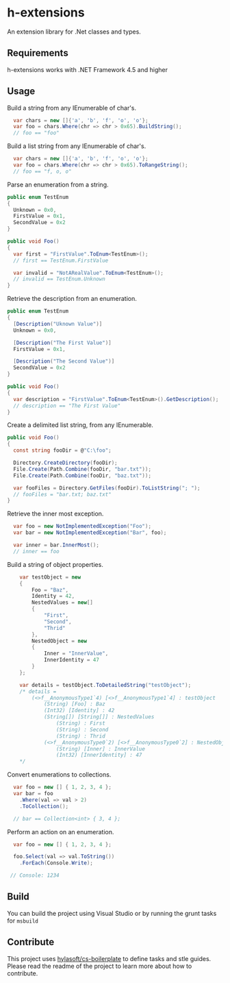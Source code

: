 h-extensions
==========

An extension library for .Net classes and types.

## Requirements
h-extensions works with .NET Framework 4.5 and higher

## Usage

Build a string from any IEnumerable of char's.

````C#
  var chars = new []{'a', 'b', 'f', 'o', 'o'};
  var foo = chars.Where(chr => chr > 0x65).BuildString();
  // foo == "foo"
````

Build a list string from any IEnumerable of char's.
````C#
  var chars = new []{'a', 'b', 'f', 'o', 'o'};
  var foo = chars.Where(chr => chr > 0x65).ToRangeString();
  // foo == "f, o, o"
````

Parse an enumeration from a string.

````C#
public enum TestEnum
{
  Unknown = 0x0,
  FirstValue = 0x1,
  SecondValue = 0x2
}

public void Foo()
{
  var first = "FirstValue".ToEnum<TestEnum>();
  // first == TestEnum.FirstValue

  var invalid = "NotARealValue".ToEnum<TestEnum>();
  // invalid == TestEnum.Unknown
}
````

Retrieve the description from an enumeration.

````C#
public enum TestEnum
{
  [Description("Uknown Value")]
  Unknown = 0x0,

  [Description("The First Value")]
  FirstValue = 0x1,

  [Description("The Second Value")]
  SecondValue = 0x2
}

public void Foo()
{
  var description = "FirstValue".ToEnum<TestEnum>().GetDescription();
  // description == "The First Value"
}
````

Create a delimited list string, from any IEnumerable<string>.

````C#
public void Foo()
{
  const string fooDir = @"C:\foo";

  Directory.CreateDirectory(fooDir);
  File.Create(Path.Combine(fooDir, "bar.txt"));
  File.Create(Path.Combine(fooDir, "baz.txt"));

  var fooFiles = Directory.GetFiles(fooDir).ToListString("; ");
  // fooFiles = "bar.txt; baz.txt"
}
````

Retrieve the inner most exception.

````C#
  var foo = new NotImplementedException("Foo");
  var bar = new NotImplementedException("Bar", foo);

  var inner = bar.InnerMost();
  // inner == foo
````

Build a string of object properties.

````C#
	var testObject = new
	{
		Foo = "Baz",
		Identity = 42,
		NestedValues = new[]
		{
			"First",
			"Second",
			"Thrid"
		},
		NestedObject = new
		{
			Inner = "InnerValue",
			InnerIdentity = 47
		}
	};

	var details = testObject.ToDetailedString("testObject");
	/* details =
		(<>f__AnonymousType1`4) [<>f__AnonymousType1`4] : testObject
			(String) [Foo] : Baz
			(Int32) [Identity] : 42
			(String[]) [String[]] : NestedValues
				(String) : First
				(String) : Second
				(String) : Thrid
			(<>f__AnonymousType0`2) [<>f__AnonymousType0`2] : NestedObject
				(String) [Inner] : InnerValue
				(Int32) [InnerIdentity] : 47
	*/
````

Convert enumerations to collections.

````C#
  var foo = new [] { 1, 2, 3, 4 };
  var bar = foo
    .Where(val => val > 2)
    .ToCollection();

  // bar == Collection<int> { 3, 4 };
````

Perform an action on an enumeration.

````C#
  var foo = new [] { 1, 2, 3, 4 };

  foo.Select(val => val.ToString())
    .ForEach(Console.Write);

 // Console: 1234
````

## Build

You can build the project using Visual Studio or by running the grunt tasks for `msbuild`

## Contribute

This project uses [hylasoft/cs-boilerplate](https://github.com/hylasoft-usa/cs-boilerplate) to define tasks and stle guides. Please read the readme of the project to learn more about how to contribute.
